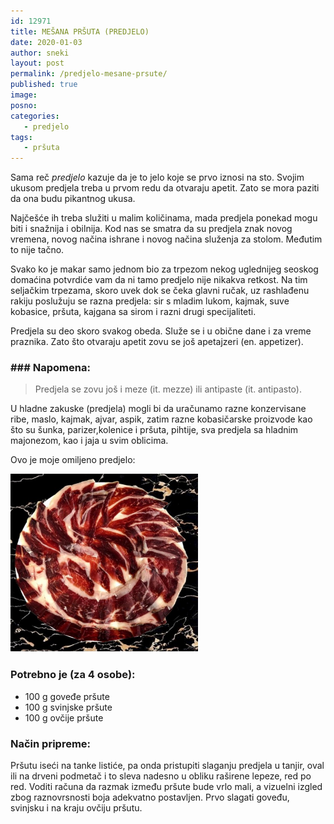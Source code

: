 ```yaml
---
id: 12971
title: MEŠANA PRŠUTA (PREDJELO)
date: 2020-01-03
author: sneki
layout: post
permalink: /predjelo-mesane-prsute/
published: true
image: 
posno: 
categories:
   - predjelo
tags: 
   - pršuta
---
```

Sama reč *predjelo* kazuje da je to jelo koje se prvo iznosi na sto. Svojim ukusom predjela treba u prvom redu da otvaraju apetit. Zato se mora paziti da ona budu pikantnog ukusa.

Najčešće ih treba služiti u malim količinama, mada predjela ponekad mogu biti i snažnija i obilnija. Kod nas se smatra da su predjela znak novog vremena, novog načina ishrane i novog načina služenja za stolom. Međutim to nije tačno.

Svako ko je makar samo jednom bio za trpezom nekog uglednijeg seoskog domaćina potvrdiće vam da ni tamo predjelo nije nikakva retkost. Na tim seljačkim trpezama, skoro uvek dok se čeka glavni ručak, uz rashlađenu rakiju poslužuju se razna predjela: sir s mladim lukom, kajmak, suve kobasice, pršuta, kajgana sa sirom i razni drugi specijaliteti.

Predjela su deo skoro svakog obeda. Služe se i u obične dane i za vreme praznika. Zato što otvaraju apetit zovu se još apetajzeri (en. appetizer).

### ### Napomena:
> Predjela se zovu još i meze (it. mezze) ili antipaste (it. antipasto).

U hladne zakuske (predjela) mogli bi da uračunamo razne konzervisane ribe, maslo, kajmak, ajvar, aspik, zatim razne kobasičarske proizvode kao što su šunka, parizer,kolenice i pršuta, pihtije, sva predjela sa hladnim majonezom, kao i jaja u svim oblicima.

Ovo je moje omiljeno predjelo:

<img class="alignnone size-medium wp-image-9490" src="/wp-content/uploads/2020/01/prsuta.jpg" alt="prsuta" width="300" height="285">

### Potrebno je (za 4 osobe):

* 100 g goveđe pršute 
* 100 g svinjske pršute
* 100 g ovčije pršute

### Način pripreme:

Pršutu iseći na tanke listiće, pa onda pristupiti slaganju predjela u tanjir, oval ili na drveni podmetač i to sleva nadesno u obliku raširene lepeze, red po red. Voditi računa da razmak između pršute bude vrlo mali, a vizuelni izgled zbog raznovrsnosti boja adekvatno postavljen. Prvo slagati goveđu, svinjsku i na kraju ovčiju pršutu.


  

